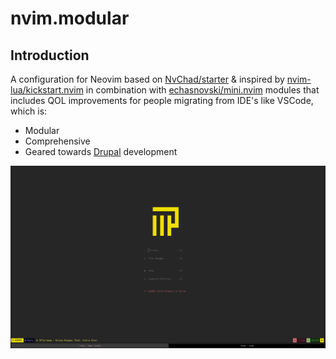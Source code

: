 # nvim.modular

## Introduction

A configuration for Neovim based on [NvChad/starter](https://github.com/NvChad/starter) & inspired by [nvim-lua/kickstart.nvim](https://github.com/nvim-lua/kickstart.nvim)
in combination with [echasnovski/mini.nvim](https://github.com/echasnovski/mini.nvim) modules that includes QOL improvements for people migrating from IDE's like VSCode,
which is:

* Modular
* Comprehensive
* Geared towards [Drupal](https://drupal.org) development

![nvim.modular screenshot](nvim.modular.png)
